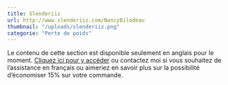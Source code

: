 ```yaml
---
title: Slenderiiz
url: http://www.slenderiiz.com/NancyBilodeau
thumbnail: "/uploads/slenderiiz.png"
categorie: "Perte de poids"
---
```


Le contenu de cette section est disponible seulement en anglais pour le moment. [Cliquez ici pour y accéder](http://www.slenderiiz.com/NancyBilodeau) ou contactez moi si vous souhaitez de l’assistance en français ou aimeriez en savoir plus sur la possibilité d’économiser 15% sur votre commande.
